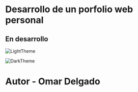 # Desarrollo de un porfolio web personal 

## En desarrollo

![LightTheme](https://github.com/omardl/portfolio/assets/105445540/388b0972-df6d-4274-ad58-a5f67ebd6345)

![DarkTheme](https://github.com/omardl/portfolio/assets/105445540/6ee9b9c9-b019-4d7d-9d9d-1bf5e7452ca1)

# Autor - Omar Delgado
